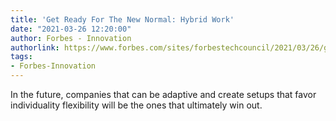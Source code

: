 ```yaml
---
title: 'Get Ready For The New Normal: Hybrid Work'
date: "2021-03-26 12:20:00"
author: Forbes - Innovation
authorlink: https://www.forbes.com/sites/forbestechcouncil/2021/03/26/get-ready-for-the-new-normal-hybrid-work/
tags:
- Forbes-Innovation
---
```

In the future, companies that can be adaptive and create setups that favor individuality flexibility will be the ones that ultimately win out.